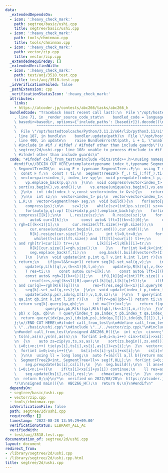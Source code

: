 ```yaml
---
data:
  _extendedDependsOn:
  - icon: ':heavy_check_mark:'
    path: segtree/basic/ushi.cpp
    title: segtree/basic/ushi.cpp
  - icon: ':heavy_check_mark:'
    path: tools/chminmax.cpp
    title: tools/chminmax.cpp
  - icon: ':heavy_check_mark:'
    path: vector/zip.cpp
    title: vector/zip.cpp
  _extendedRequiredBy: []
  _extendedVerifiedWith:
  - icon: ':heavy_check_mark:'
    path: test/aoj/3518.test.cpp
    title: test/aoj/3518.test.cpp
  _isVerificationFailed: false
  _pathExtension: cpp
  _verificationStatusIcon: ':heavy_check_mark:'
  attributes:
    links:
    - https://atcoder.jp/contests/abc266/tasks/abc266_h
  bundledCode: "Traceback (most recent call last):\n  File \"/opt/hostedtoolcache/Python/3.11.2/x64/lib/python3.11/site-packages/onlinejudge_verify/documentation/build.py\"\
    , line 71, in _render_source_code_stat\n    bundled_code = language.bundle(stat.path,\
    \ basedir=basedir, options={'include_paths': [basedir]}).decode()\n          \
    \         ^^^^^^^^^^^^^^^^^^^^^^^^^^^^^^^^^^^^^^^^^^^^^^^^^^^^^^^^^^^^^^^^^^^^^^^^^^^^^^^^^\n\
    \  File \"/opt/hostedtoolcache/Python/3.11.2/x64/lib/python3.11/site-packages/onlinejudge_verify/languages/cplusplus.py\"\
    , line 187, in bundle\n    bundler.update(path)\n  File \"/opt/hostedtoolcache/Python/3.11.2/x64/lib/python3.11/site-packages/onlinejudge_verify/languages/cplusplus_bundle.py\"\
    , line 400, in update\n    raise BundleErrorAt(path, i + 1, \"unable to process\
    \ #include in #if / #ifdef / #ifndef other than include guards\")\nonlinejudge_verify.languages.cplusplus_bundle.BundleErrorAt:\
    \ segtree/2d/ushi.cpp: line 108: unable to process #include in #if / #ifdef /\
    \ #ifndef other than include guards\n"
  code: "#ifndef call_from_test\n#include <bits/stdc++.h>\nusing namespace std;\n\
    #endif\n//BEGIN CUT HERE\ntemplate<typename index_t,typename SegmentTree>\nstruct\
    \ SegmentTree2D{\n  using F = typename SegmentTree::F;\n  using T = typename F::result_type;\n\
    \  const F f;\n  const T ti;\n  SegmentTree2D(F f_,T ti_):f(f_),ti(ti_){}\n\n\
    \  vector<pair<index_t, index_t>> vp;\n  void preupdate(index_t p,index_t q){\n\
    \    vp.emplace_back(p,q);\n  }\n\n  void compress(vector<index_t> &vs){\n   \
    \ sort(vs.begin(),vs.end());\n    vs.erase(unique(vs.begin(),vs.end()),vs.end());\n\
    \  }\n\n  int idx(index_t v,const vector<index_t> &vs){\n    return lower_bound(vs.begin(),vs.end(),v)-vs.begin();\n\
    \  }\n\n  int sz;\n  vector<index_t> ps;\n  vector<vector<index_t>> I;\n  vector<vector<int>>\
    \ L,R;\n  vector<SegmentTree> seg;\n  void build(){\n    for(auto[p,q]:vp) ps.emplace_back(p);\n\
    \    compress(ps);\n\n    sz=1;\n    while(sz<(int)ps.size()) sz<<=1;\n\n    I.resize(sz<<1);\n\
    \    for(auto[p,q]:vp) I[sz+idx(p,ps)].emplace_back(q);\n    for(int k=(int)I.size()-1;k>=sz;k--)\
    \ compress(I[k]);\n\n    L.resize(sz);\n    R.resize(sz);\n    for(int k=sz-1;k>0;k--){\n\
    \      auto& cur=I[k];\n      const auto& lft=I[(k<<1)|0];\n      const auto&\
    \ rgh=I[(k<<1)|1];\n      cur.resize(lft.size()+rgh.size());\n      merge(lft.begin(),lft.end(),rgh.begin(),rgh.end(),cur.begin());\n\
    \      cur.erase(unique(cur.begin(),cur.end()),cur.end());\n      L[k].resize(cur.size()+1);\n\
    \      R[k].resize(cur.size()+1);\n      int tl=0,tr=0;\n      for(int i=0;i<(int)cur.size();i++){\n\
    \        while(tl<(int)lft.size() and lft[tl]<cur[i]) tl++;\n        while(tr<(int)rgh.size()\
    \ and rgh[tr]<cur[i]) tr++;\n        L[k][i]=tl;R[k][i]=tr;\n      }\n      L[k][cur.size()]=lft.size();\n\
    \      R[k][cur.size()]=rgh.size();\n    }\n    for(int k=0;k<(int)I.size();k++){\n\
    \      seg.emplace_back(f,ti);\n      seg.back().build(vector<T>(I[k].size(),ti));\n\
    \    }\n  }\n\n  void update(int p,int q,T v,int k,int l,int r){\n    if(r<=p||p+1<=l)\
    \ return;\n    if(p<=l&&r<=p+1) return seg[k].set_val(q,v);\n    int m=(l+r)>>1;\n\
    \    update(p,L[k][q],v,(k<<1)|0,l,m);\n    update(p,R[k][q],v,(k<<1)|1,m,r);\n\
    \    T res=ti;\n    const auto& cur=I[k];\n    const auto& lft=I[(k<<1)|0];\n\
    \    const auto& rgh=I[(k<<1)|1];\n    if(L[k][q]<(int)lft.size() and cur[q]==lft[L[k][q]])\n\
    \      res=f(res,seg[(k<<1)|0].query(L[k][q],L[k][q]+1));\n    if(R[k][q]<(int)rgh.size()\
    \ and cur[q]==rgh[R[k][q]])\n      res=f(res,seg[(k<<1)|1].query(R[k][q],R[k][q]+1));\n\
    \    seg[k].set_val(q,res);\n  }\n\n  void update(index_t p,index_t q,T v){\n\
    \    update(idx(p,ps),idx(q,I[1]),v,1,0,sz);\n  }\n\n  T query(int pa,int pb,int\
    \ qa,int qb,int k,int l,int r){\n    if(r<=pa||pb<=l) return ti;\n    if(pa<=l&&r<=pb)\
    \ return seg[k].query(qa,qb);\n    int m=(l+r)>>1;\n    return f(query(pa,pb,L[k][qa],L[k][qb],(k<<1)|0,l,m),\n\
    \             query(pa,pb,R[k][qa],R[k][qb],(k<<1)|1,m,r));\n  }\n\n  // [pa,\
    \ pb) x [qa, qb)\n  T query(index_t pa,index_t pb,index_t qa,index_t qb){\n  \
    \  return query(idx(pa,ps),idx(pb,ps),idx(qa,I[1]),idx(qb,I[1]),1,0,sz);\n  }\n\
    };\n//END CUT HERE\n#ifndef call_from_test\n\n#define call_from_test\n#include\
    \ \"../basic/ushi.cpp\"\n#include \"../../vector/zip.cpp\"\n#include \"../../tools/chminmax.cpp\"\
    \n#undef call_from_test\n\nsigned ABC266_H(){\n  int n;\n  cin>>n;\n  vector<int>\
    \ ts(n),xs(n),ys(n),as(n);\n  for(int i=0;i<n;i++) cin>>ts[i]>>xs[i]>>ys[i]>>as[i];\n\
    \n  {\n    auto zs=zip(ys,ts,xs,as);\n    sort(zs.begin(),zs.end());\n    for(int\
    \ i=0;i<n;i++) tie(ys[i],ts[i],xs[i],as[i])=zs[i];\n  }\n  vector<int> bs(n),cs(n);\n\
    \  for(int i=0;i<n;i++){\n    bs[i]=ts[i]-ys[i]+xs[i];\n    cs[i]=ts[i]-ys[i]-xs[i];\n\
    \  }\n\n  using ll = long long;\n  auto f=[&](ll a,ll b){return max(a,b);};\n\
    \  SegmentTree2D<int, SegmentTree<ll>> seg(f,0LL);\n  for(int i=0;i<n;i++){\n\
    \    seg.preupdate(bs[i],cs[i]);\n  }\n  seg.build();\n\n  ll ans=0;\n  for(int\
    \ i=0;i<n;i++){\n    if(ts[i]<xs[i]+ys[i]) continue;\n    ll res=as[i]+seg.query(0,bs[i]+1,0,cs[i]+1);\n\
    \    seg.update(bs[i],cs[i],res);\n    chmax(ans,res);\n  }\n  cout<<ans<<endl;\n\
    \n  return 0;\n}\n/*\n  verified on 2022/08/28\n  https://atcoder.jp/contests/abc266/tasks/abc266_h\n\
    */\n\nsigned main(){\n  ABC266_H();\n  return 0;\n}\n#endif\n"
  dependsOn:
  - segtree/basic/ushi.cpp
  - vector/zip.cpp
  - tools/chminmax.cpp
  isVerificationFile: false
  path: segtree/2d/ushi.cpp
  requiredBy: []
  timestamp: '2022-08-28 13:59:29+09:00'
  verificationStatus: LIBRARY_ALL_AC
  verifiedWith:
  - test/aoj/3518.test.cpp
documentation_of: segtree/2d/ushi.cpp
layout: document
redirect_from:
- /library/segtree/2d/ushi.cpp
- /library/segtree/2d/ushi.cpp.html
title: segtree/2d/ushi.cpp
---
```


